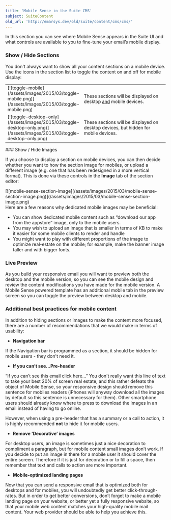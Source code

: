 ```yaml
---
title: 'Mobile Sense in the Suite CMS'
subject: SuiteContent
old_url: 'http://emarsys.dev/old/suite/content/cms/cms/'
---
```


In this section you can see where Mobile Sense appears in the Suite UI and what controls are available to you to fine-tune your email’s mobile display.

### Show / Hide Sections

 You don't always want to show all your content sections on a mobile device. Use the icons in the section list to toggle the content on and off for mobile display:

<table style="width: 100%;"><tbody><tr><td style="width: 80px;">[![toggle-mobile](/assets/images/2015/03/toggle-mobile.png)](/assets/images/2015/03/toggle-mobile.png)</td> <td style="vertical-align: middle;">These sections will be displayed on desktop <span style="text-decoration: underline;">and</span> mobile devices.</td> </tr><tr><td>[![toggle-desktop-only](/assets/images/2015/03/toggle-desktop-only.png)](/assets/images/2015/03/toggle-desktop-only.png)</td> <td style="vertical-align: middle;">These sections will be displayed on desktop devices, but hidden for mobile devices.</td></tr></tbody></table>### Show / Hide Images

 If you choose to display a section on mobile devices, you can then decide whether you want to how the section image for mobiles, or upload a different image (e.g. one that has been redesigned in a more vertical format). This is done via these controls in the **Image** tab of the section editor:

<div class="row">[![mobile-sense-section-image](/assets/images/2015/03/mobile-sense-section-image.png)](/assets/images/2015/03/mobile-sense-section-image.png)</div> Here are a few reasons why dedicated mobile images may be beneficial:

- You can show dedicated mobile content such as “download our app from the appstore” image, only to the mobile users.
- You may wish to upload an image that is smaller in terms of KB to make it easier for some mobile clients to render and handle
- You might want to play with different proportions of the image to optimize real-estate on the mobile; for example, make the banner image taller and with bigger fonts.

### Live Preview

 As you build your responsive email you will want to preview both the desktop and the mobile version, so you can see the mobile design and review the content modifications you have made for the mobile version. A Mobile Sense powered template has an additional mobile tab in the preview screen so you can toggle the preview between desktop and mobile.

### Additional best practices for mobile content

 In addition to hiding sections or images to make the content more focused, there are a number of recommendations that we would make in terms of usability:

- **Navigation bar**

If the Navigation bar is programmed as a section, it should be hidden for mobile users - they don't need it.

- **If you can’t see…Pre-header**

“If you can’t see this email click here…” You don't really want this line of text to take your best 20% of screen real estate, and this rather defeats the object of Mobile Sense, so your responsive design should remove this sentence for mobiles readers (iPhones will anyway download all the images by default so this sentence is unnecessary for them). Other smartphone users should already know where to press to download the images in an email instead of having to go online.

However, when using a pre-header that has a summary or a call to action, it is highly recommended **not** to hide it for mobile users.

- **Remove ‘Decorative’ images**

For desktop users, an image is sometimes just a nice decoration to compliment a paragraph, but for mobile content small images don’t work. If you decide to put an image in there for a mobile user it should cover the entire screen. Therefore if it is just for decoration or to fill a space, then remember that text and calls to action are more important.

- **Mobile-optimized landing pages**

Now that you can send a responsive email that is optimized both for desktops and for mobiles, you will undoubtedly get better click-through-rates. But in order to get better conversions, don’t forget to make a mobile landing page on your website, or better yet a fully responsive website, so that your mobile web content matches your high-quality mobile mail content. Your web provider should be able to help you achieve this.